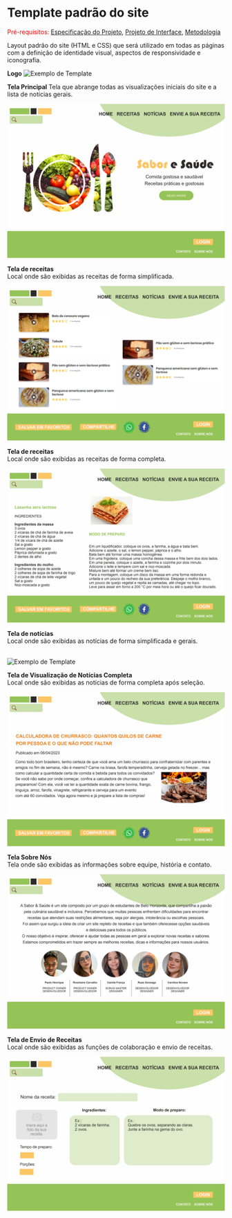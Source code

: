 # Template padrão do site

<span style="color:red">Pré-requisitos: <a href="2-Especificação do Projeto.md"> Especificação do Projeto</a></span>, <a href="3-Projeto de Interface.md"> Projeto de Interface</a>, <a href="4-Metodologia.md"> Metodologia</a>

Layout padrão do site (HTML e CSS) que será utilizado em todas as páginas com a definição de identidade visual, aspectos de responsividade e iconografia.

<b>Logo</b>
![Exemplo de Template](Templates/logo.png)

<b>Tela Principal</b>
Tela que abrange todas as visualizações iniciais do site e a lista de notícias gerais.

![Exemplo de Template](Templates/home.jpg)

<b>Tela de receitas</b>
<br>Local onde são exibidas as receitas de forma simplificada.

![Exemplo de Template](Templates/Receitas%2001.jpg)

<b>Tela de receitas</b>
<br>Local onde são exibidas as receitas de forma completa.

![Exemplo de Template](Templates/receitas%2002.jpg)

<b>Tela de notícias </b>
<br>Local onde são exibidas as notícias de forma simplificada e gerais.

<br>![Exemplo de Template](Templates/notícias%2001.jpg)

<b>Tela de Visualização de Notícias Completa </b>
<br>Local onde são exibidas as notícias de forma completa após seleção.

![Exemplo de Template](Templates/noticias%2002.jpg)

<b>Tela Sobre Nós</b>
<br>Tela onde são exibidas as informações sobre equipe, história e contato.

![Exemplo de Template](Templates/sobre%20nos.jpg)

<b>Tela de Envio de Receitas</b>
<br>Local onde são exibidas as funções de colaboração e envio de receitas.

![Exemplo de Template](Templates/envie.jpg)

